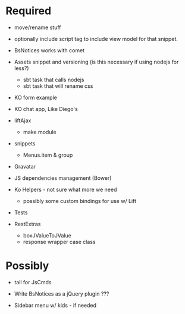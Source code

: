 Required
========

* move/rename stuff

* optionally include script tag to include view model for that snippet.


* BsNotices works with comet


* Assets snippet and versioning (is this necessary if using nodejs for less?)
  * sbt task that calls nodejs
  * sbt task that will rename css

* KO form example
* KO chat app, Like Diego's

* liftAjax
  * make module

* snippets
  * Menus.item & group

* Gravatar

* JS dependencies management (Bower)

* Ko Helpers - not sure what more we need
  * possibly some custom bindings for use w/ Lift

* Tests

* RestExtras
  * boxJValueToJValue
  * response wrapper case class

Possibly
========

* tail for JsCmds
* Write BsNotices as a jQuery plugin ???


* Sidebar menu w/ kids - if needed
